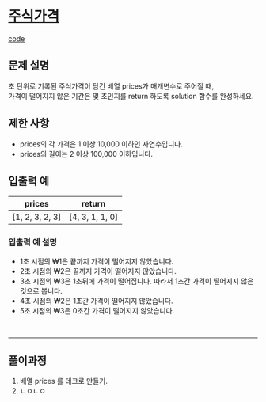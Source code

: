 # <a href = "https://programmers.co.kr/learn/courses/30/lessons/42584">주식가격<a/>

 [code](https://github.com/uyggnodkrap/algorithm/blob/c0a933f84541bde1ce53dc02cb7d846f3cd213a3/algorithmstudy/01week/prgm42584.md)

 
 ## 문제 설명
 초 단위로 기록된 주식가격이 담긴 배열 prices가 매개변수로 주어질 때, <br/>가격이 떨어지지 않은 기간은 몇 초인지를 return 하도록 solution 함수를 완성하세요.
 <br/>
 
 ## 제한 사항
- prices의 각 가격은 1 이상 10,000 이하인 자연수입니다.
- prices의 길이는 2 이상 100,000 이하입니다.
  <br/>
 
 ## 입출력 예
 | prices | return |
 | ------ | -------|
 | [1, 2, 3, 2, 3] | [4, 3, 1, 1, 0] |
 
 
 ### 입출력 예 설명
- 1초 시점의 ₩1은 끝까지 가격이 떨어지지 않았습니다.
- 2초 시점의 ₩2은 끝까지 가격이 떨어지지 않았습니다.
-  3초 시점의 ₩3은 1초뒤에 가격이 떨어집니다. 따라서 1초간 가격이 떨어지지 않은 것으로 봅니다.
- 4초 시점의 ₩2은 1초간 가격이 떨어지지 않았습니다.
- 5초 시점의 ₩3은 0초간 가격이 떨어지지 않았습니다.
 <br/>
 <hr/>
 
 ## 풀이과정 
 1. 배열 prices 를 데크로 만들기.
 2. ㄴㅇㄴㅇ

